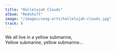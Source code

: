 ```yaml
---
title: "Hallelujah Clouds"
album: "Redshift"
image: "/images/song-arts/hallelujah-clouds.jpg"
track: 8
---
```


We all live in a yellow submarine,  
Yellow submarine, yellow submarine...
